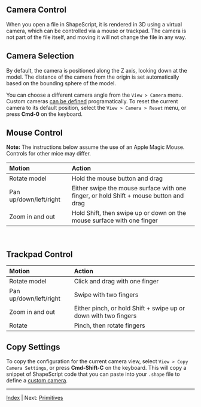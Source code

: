Camera Control
---

When you open a file in ShapeScript, it is rendered in 3D using a virtual camera, which can be controlled via a mouse or trackpad. The camera is not part of the file itself, and moving it will not change the file in any way.

## Camera Selection

By default, the camera is positioned along the Z axis, looking down at the model. The distance of the camera from the origin is set automatically based on the bounding sphere of the model.

You can choose a different camera angle from the `View > Camera` menu. Custom cameras [can be defined](cameras.md) programatically. To reset the current camera to its default position, select the `View > Camera > Reset` menu, or press **Cmd-0** on the keyboard.

## Mouse Control

**Note:** The instructions below assume the use of an Apple Magic Mouse. Controls for other mice may differ.

Motion                       | Action
:--------------------------- | :--------------------------
Rotate model                 | Hold the mouse button and drag
Pan up/down/left/right       | Either swipe the mouse surface with one finger, or hold Shift + mouse button and drag
Zoom in and out              | Hold Shift, then swipe up or down on the mouse surface with one finger

<br/>

## Trackpad Control

Motion                       | Action
:--------------------------- | :--------------------------
Rotate model                 | Click and drag with one finger
Pan up/down/left/right       | Swipe with two fingers
Zoom in and out              | Either pinch, or hold Shift + swipe up or down with two fingers
Rotate                       | Pinch, then rotate fingers

## Copy Settings

To copy the configuration for the current camera view, select `View > Copy Camera Settings`, or press **Cmd-Shift-C** on the keyboard. This will copy a snippet of ShapeScript code that you can paste into your `.shape` file to define a [custom camera](cameras.md#custom-cameras).

---
[Index](index.md) | Next: [Primitives](primitives.md)
